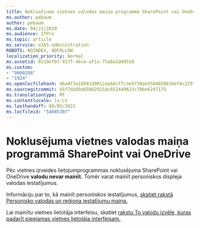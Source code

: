 ```yaml
---
title: Noklusējuma vietnes valodas maiņa programmā SharePoint vai OneDrive
ms.author: pebaum
author: pebaum
ms.date: 04/21/2020
ms.audience: ITPro
ms.topic: article
ms.service: o365-administration
ROBOTS: NOINDEX, NOFOLLOW
localization_priority: Normal
ms.assetid: 8110efbf-917f-46ce-af1a-75a8a1d49510
ms.custom:
- "9000298"
- "1924"
ms.openlocfilehash: d6a0f3a18981d9012aa64cffc3e9730ae550485083def4c229f1b2235ff98403
ms.sourcegitcommit: b5f7da89a650d2915dc652449623c78be6247175
ms.translationtype: MT
ms.contentlocale: lv-LV
ms.lasthandoff: 08/05/2021
ms.locfileid: "54085307"
---
```

# <a name="change-the-default-site-language-in-sharepoint-or-onedrive"></a>Noklusējuma vietnes valodas maiņa programmā SharePoint vai OneDrive 

Pēc vietnes izveides lietojumprogrammas noklusējuma SharePoint vai OneDrive **valodu nevar mainīt.** Tomēr varat mainīt personiskos displeja valodas iestatījumus.

Informāciju par to, kā mainīt personiskos iestatījumus, [skatiet rakstā Personisko valodas un reģiona iestatījumu maiņa.](https://support.office.com/article/Change-your-personal-language-and-region-settings-caa1fccc-bcdb-42f3-9e5b-45957647ffd7)

Lai mainītu vietnes lietotāja interfeisu, skatiet [rakstu To valodu izvēle, kuras padarīt pieejamas vietnes lietotāja interfeisam.](https://support.office.com/article/choose-the-languages-you-want-to-make-available-for-a-site-s-user-interface-16d3a83c-05ab-4b50-8fbb-ff576a3351e8)


